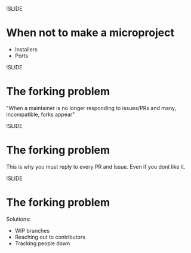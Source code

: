 !SLIDE

# When not to make a microproject

* Installers
* Ports


!SLIDE

# The forking problem

"When a maintainer is no longer responding to issues/PRs and many, incompatible, forks appear"

!SLIDE

# The forking problem

This is why you must reply to every PR and Issue. Even if you dont like it.


!SLIDE

# The forking problem

Solutions:

* WIP branches
* Reaching out to contributors
* Tracking people down


